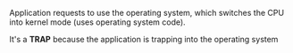 Application requests to use the operating system, which switches the CPU into kernel mode (uses operating system code).

It's a **TRAP** because the application is trapping into the operating system
